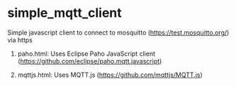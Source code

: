 # simple_mqtt_client
Simple javascript client to connect to mosquitto (https://test.mosquitto.org/) via https

1. paho.html: Uses Eclipse Paho JavaScript client (https://github.com/eclipse/paho.mqtt.javascript)

2. mqttjs.html: Uses MQTT.js (https://github.com/mqttjs/MQTT.js)


